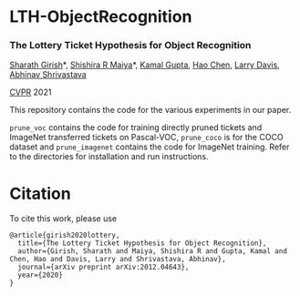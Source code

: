 # LTH-ObjectRecognition

### The Lottery Ticket Hypothesis for Object Recognition
[Sharath Girish](http://sharath-girish.github.io/)\*, [Shishira R Maiya](https://scholar.google.com/citations?user=43zd4zIAAAAJ&hl=en)\*,
[Kamal Gupta](https://kampta.github.io/), [Hao Chen](https://haochen-rye.github.io/), [Larry Davis](http://users.umiacs.umd.edu/~lsd/),
[Abhinav Shrivastava](http://www.cs.umd.edu/~abhinav/)

[CVPR](https://arxiv.org/pdf/2012.04643.pdf) 2021

This repository contains the code for the various experiments in our paper.

`prune_voc` contains the code for training directly pruned tickets and ImageNet transferred tickets on Pascal-VOC, `prune_coco` is for the COCO dataset and `prune_imagenet` contains the code for ImageNet training. Refer to the directories for installation and run instructions.

# Citation
To cite this work, please use
```
@article{girish2020lottery,
  title={The Lottery Ticket Hypothesis for Object Recognition},
  author={Girish, Sharath and Maiya, Shishira R and Gupta, Kamal and Chen, Hao and Davis, Larry and Shrivastava, Abhinav},
  journal={arXiv preprint arXiv:2012.04643},
  year={2020}
}
```
